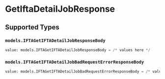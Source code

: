 # GetIftaDetailJobResponse


## Supported Types

### `models.IFTAGetIFTADetailJobResponseBody`

```python
value: models.IFTAGetIFTADetailJobResponseBody = /* values here */
```

### `models.IFTAGetIFTADetailJobBadRequestErrorResponseBody`

```python
value: models.IFTAGetIFTADetailJobBadRequestErrorResponseBody = /* values here */
```

